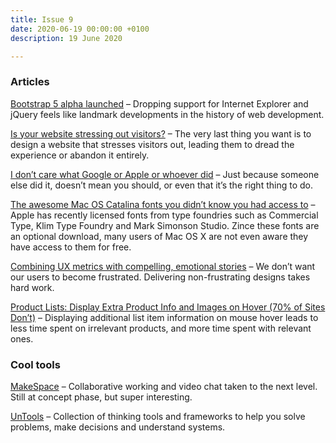 ```yaml
---
title: Issue 9
date: 2020-06-19 00:00:00 +0100
description: 19 June 2020

---
```


### Articles

[Bootstrap 5 alpha launched](https://blog.getbootstrap.com/2020/06/16/bootstrap-5-alpha/) – Dropping support for Internet Explorer and jQuery feels like landmark developments in the history of web development.

[Is your website stressing out visitors?](https://www.smashingmagazine.com/2020/06/website-stressing-out-visitors/) – The very last thing you want is to design a website that stresses visitors out, leading them to dread the experience or abandon it entirely.

[I don’t care what Google or Apple or whoever did](https://adrianroselli.com/2020/03/i-dont-care-what-google-or-apple-or-whomever-did.html) – Just because someone else did it, doesn’t mean you should, or even that it’s the right thing to do.

[The awesome Mac OS Catalina fonts you didn’t know you had access to](https://typography.guru/journal/awesome-catalina-fonts/) – Apple has recently licensed fonts from type foundries such as Commercial Type, Klim Type Foundry and Mark Simonson Studio. Zince these fonts are an optional download, many users of Mac OS X are not even aware they have access to them for free.

[Combining UX metrics with compelling, emotional stories](https://articles.uie.com/combining-our-ux-metrics-with-compelling-emotional-stories/) – We don’t want our users to become frustrated. Delivering non-frustrating designs takes hard work.

[Product Lists: Display Extra Product Info and Images on Hover (70% of Sites Don’t)](https://baymard.com/blog/secondary-hover-information?ref=uxdesignweekly) – Displaying additional list item information on mouse hover leads to less time spent on irrelevant products, and more time spent with relevant ones.

### Cool tools

[MakeSpace](https://makespace.fun/) – Collaborative working and video chat taken to the next level. Still at concept phase, but super interesting.

[UnTools](https://untools.co/) – Collection of thinking tools and frameworks to help you solve problems, make decisions and understand systems.